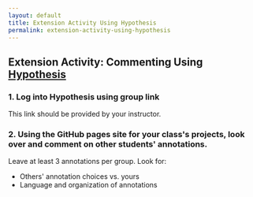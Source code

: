 ```yaml
---
layout: default
title: Extension Activity Using Hypothesis
permalink: extension-activity-using-hypothesis
---
```

<!-- Add an essay or interpretive material below this line,
using HTML or markdown.  Do not modify this file above this line -->
## Extension Activity: Commenting Using [Hypothesis](https://web.hypothes.is)

### 1. Log into Hypothesis using group link
This link should be provided by your instructor.

### 2. Using the GitHub pages site for your class's projects, look over and comment on other students' annotations.
Leave at least 3 annotations per group. Look for:
- Others' annotation choices vs. yours
- Language and organization of annotations
